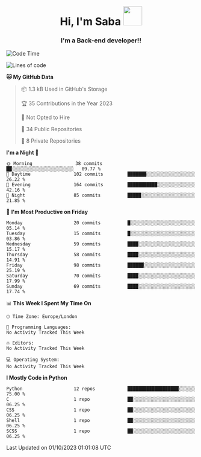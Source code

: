 <h1 align="center">Hi, I'm Saba <img src="https://media.giphy.com/media/EdB2g3VFDoKs57oe1w/giphy.gif" width="50"></h1>
<h3 align="center">I'm a Back-end developer!!</h3>

<!--START_SECTION:waka-->
![Code Time](http://img.shields.io/badge/Code%20Time-776%20hrs%2030%20mins-blue)

![Lines of code](https://img.shields.io/badge/From%20Hello%20World%20I%27ve%20Written-53.7%20thousand%20lines%20of%20code-blue)

**🐱 My GitHub Data** 

> 📦 1.3 kB Used in GitHub's Storage 
 > 
> 🏆 35 Contributions in the Year 2023
 > 
> 🚫 Not Opted to Hire
 > 
> 📜 34 Public Repositories 
 > 
> 🔑 8 Private Repositories 
 > 
**I'm a Night 🦉** 

```text
🌞 Morning                38 commits          ██░░░░░░░░░░░░░░░░░░░░░░░   09.77 % 
🌆 Daytime                102 commits         ███████░░░░░░░░░░░░░░░░░░   26.22 % 
🌃 Evening                164 commits         ███████████░░░░░░░░░░░░░░   42.16 % 
🌙 Night                  85 commits          █████░░░░░░░░░░░░░░░░░░░░   21.85 % 
```
📅 **I'm Most Productive on Friday** 

```text
Monday                   20 commits          █░░░░░░░░░░░░░░░░░░░░░░░░   05.14 % 
Tuesday                  15 commits          █░░░░░░░░░░░░░░░░░░░░░░░░   03.86 % 
Wednesday                59 commits          ████░░░░░░░░░░░░░░░░░░░░░   15.17 % 
Thursday                 58 commits          ████░░░░░░░░░░░░░░░░░░░░░   14.91 % 
Friday                   98 commits          ██████░░░░░░░░░░░░░░░░░░░   25.19 % 
Saturday                 70 commits          ████░░░░░░░░░░░░░░░░░░░░░   17.99 % 
Sunday                   69 commits          ████░░░░░░░░░░░░░░░░░░░░░   17.74 % 
```


📊 **This Week I Spent My Time On** 

```text
🕑︎ Time Zone: Europe/London

💬 Programming Languages: 
No Activity Tracked This Week

🔥 Editors: 
No Activity Tracked This Week

💻 Operating System: 
No Activity Tracked This Week
```

**I Mostly Code in Python** 

```text
Python                   12 repos            ███████████████████░░░░░░   75.00 % 
C                        1 repo              ██░░░░░░░░░░░░░░░░░░░░░░░   06.25 % 
CSS                      1 repo              ██░░░░░░░░░░░░░░░░░░░░░░░   06.25 % 
Shell                    1 repo              ██░░░░░░░░░░░░░░░░░░░░░░░   06.25 % 
SCSS                     1 repo              ██░░░░░░░░░░░░░░░░░░░░░░░   06.25 % 
```




 Last Updated on 01/10/2023 01:01:08 UTC
<!--END_SECTION:waka-->
